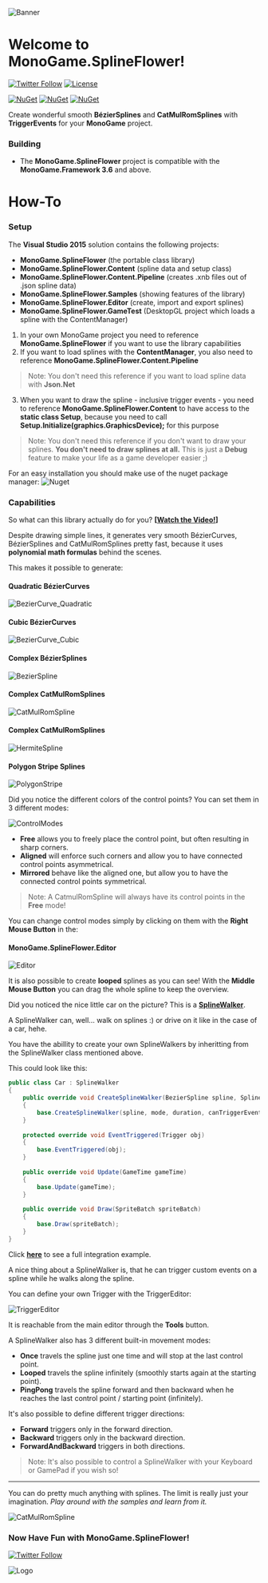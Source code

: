 ![Banner](Logos/Logo_Banner_800.png)

# Welcome to MonoGame.SplineFlower!
[![Twitter Follow](https://img.shields.io/twitter/follow/SandboxBlizz.svg?style=flat-square&label=Follow&logo=twitter)](https://twitter.com/SandboxBlizz)
[![License](https://img.shields.io/badge/License-MIT!-blue.svg?style=flat-square&colorA=bc9621&colorB=77c433)](https://github.com/sqrMin1/MonoGame.SplineFlower/blob/master/LICENSE)

[![NuGet](https://img.shields.io/badge/NuGet-MonoGame.SplineFlower-blue.svg?style=flat-square&logo=NuGet&colorA=3260c4&colorB=77c433)](https://www.nuget.org/packages/MonoGame.SplineFlower)
[![NuGet](https://img.shields.io/badge/NuGet-MonoGame.SplineFlower.Content-blue.svg?style=flat-square&logo=NuGet&colorA=3260c4&colorB=77c433)](https://www.nuget.org/packages/MonoGame.SplineFlower.Content)
[![NuGet](https://img.shields.io/badge/NuGet-MonoGame.SplineFlower.Content.Pipeline-blue.svg?style=flat-square&logo=NuGet&colorA=3260c4&colorB=77c433)](https://www.nuget.org/packages/MonoGame.SplineFlower.Content.Pipeline)

Create wonderful smooth **BézierSplines** and **CatMulRomSplines** with **TriggerEvents** for your **MonoGame** project.

### Building

* The **MonoGame.SplineFlower** project is compatible with the **MonoGame.Framework 3.6** and above.

# How-To
### Setup

The **Visual Studio 2015** solution contains the following projects:
- **MonoGame.SplineFlower** (the portable class library)
- **MonoGame.SplineFlower.Content** (spline data and setup class)
- **MonoGame.SplineFlower.Content.Pipeline** (creates .xnb files out of .json spline data)
- **MonoGame.SplineFlower.Samples** (showing features of the library)
- **MonoGame.SplineFlower.Editor** (create, import and export splines)
- **MonoGame.SplineFlower.GameTest** (DesktopGL project which loads a spline with the ContentManager)

1. In your own MonoGame project you need to reference **MonoGame.SplineFlower** if you want to use the library capabilities
2. If you want to load splines with the **ContentManager**, you also need to reference **MonoGame.SplineFlower.Content.Pipeline**
> Note: You don't need this reference if you want to load spline data with **Json.Net**
3. When you want to draw the spline - inclusive trigger events - you need to reference **MonoGame.SplineFlower.Content** to have access
to the **static class Setup**, because you need to call **Setup.Initialize(graphics.GraphicsDevice);** for this purpose
> Note: You don't need this reference if you don't want to draw your splines. **You don't need to draw splines at all.**
This is just a **Debug** feature to make your life as a game developer easier ;)

For an easy installation you should make use of the nuget package manager:
![Nuget](doc/Nuget.png)

### Capabilities

So what can this library actually do for you? **[[Watch the Video!](https://youtu.be/0Wez5AryxwI)]**

Despite drawing simple lines, it generates very smooth BézierCurves, BézierSplines and CatMulRomSplines pretty fast,
because it uses **polynomial math formulas** behind the scenes.

This makes it possible to generate:

#### Quadratic BézierCurves
![BezierCurve_Quadratic](doc/BezierCurve_Quadratic.png)

#### Cubic BézierCurves
![BezierCurve_Cubic](doc/BezierCurve_Cubic.png)

#### Complex BézierSplines
![BezierSpline](doc/BezierSpline.png)

#### Complex CatMulRomSplines
![CatMulRomSpline](doc/CatMulRom_0.gif)

#### Complex CatMulRomSplines
![HermiteSpline](doc/HermiteSplines.png)

#### Polygon Stripe Splines
![PolygonStripe](doc/PolygonStripe.png)

Did you notice the different colors of the control points?
You can set them in 3 different modes:

![ControlModes](doc/ControlModes.png)

- **Free** allows you to freely place the control point, but often resulting in sharp corners.
- **Aligned** will enforce such corners and allow you to have connected control points asymmetrical.
- **Mirrored** behave like the aligned one, but allow you to have the connected control points symmetrical.

> Note: A CatmulRomSpline will always have its control points in the **Free** mode!

You can change control modes simply by clicking on them with the **Right Mouse Button** in the:

#### MonoGame.SplineFlower.Editor
![Editor](doc/Editor.png)

It is also possible to create **looped** splines as you can see!
With the **Middle Mouse Button** you can drag the whole spline to keep the overview.

Did you noticed the nice little car on the picture? This is a **[SplineWalker](https://github.com/sqrMin1/MonoGame.SplineFlower/blob/master/MonoGame.SplineFlower/SplineWalker.cs)**.

A SplineWalker can, well... walk on splines :) or drive on it like in the case of a car, hehe.

You have the abillity to create your own SplineWalkers by inheritting from the SplineWalker class mentioned above.

This could look like this:

```c#
public class Car : SplineWalker
{
    public override void CreateSplineWalker(BezierSpline spline, SplineWalkerMode mode, int duration, bool canTriggerEvents = true, bool    autoStart = true)
    {
        base.CreateSplineWalker(spline, mode, duration, canTriggerEvents, autoStart);
    }
    
    protected override void EventTriggered(Trigger obj)
    {
        base.EventTriggered(obj);
    }
    
    public override void Update(GameTime gameTime)
    {
        base.Update(gameTime);
    }
    
    public override void Draw(SpriteBatch spriteBatch)
    {
        base.Draw(spriteBatch);
    }
}
```

Click **[here](https://github.com/sqrMin1/MonoGame.SplineFlower/blob/master/MonoGame.SplineFlower.Samples/Car.cs)** to see a full integration example.

A nice thing about a SplineWalker is, that he can trigger custom events on a spline while he walks along the spline.

You can define your own Trigger with the TriggerEditor:

![TriggerEditor](doc/TriggerEditor.png)

It is reachable from the main editor through the **Tools** button.

A SplineWalker also has 3 different built-in movement modes:

- **Once** travels the spline just one time and will stop at the last control point.
- **Looped** travels the spline infinitely (smoothly starts again at the starting point).
- **PingPong** travels the spline forward and then backward when he reaches the last control point / starting point (infinitely).

It's also possible to define different trigger directions:

- **Forward** triggers only in the forward direction.
- **Backward** triggers only in the backward direction.
- **ForwardAndBackward** triggers in both directions.

> Note: It's also possible to control a SplineWalker with your Keyboard or GamePad if you wish so!

---

You can do pretty much anything with splines. The limit is really just your imagination.
*Play around with the samples and learn from it.*

![CatMulRomSpline](doc/CatMulRom_1.gif)

### Now Have Fun with MonoGame.SplineFlower!
[![Twitter Follow](https://img.shields.io/twitter/follow/SandboxBlizz.svg?style=flat-square&label=Follow&logo=twitter)](https://twitter.com/SandboxBlizz)

![Logo](Logos/Logo_Shadow_256.png)
